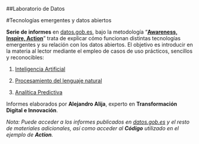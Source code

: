 ##Laboratorio de Datos

#Tecnologías emergentes y datos abiertos


**Serie de informes** en [datos.gob.es](https://datos.gob.es/), bajo la metodología “[**Awareness, Inspire, Action**](https://datos.gob.es/es/noticia/datosgobes-lanza-una-serie-de-informes-sobre-tecnologias-disruptivas-y-datos-abiertos)” trata de explicar cómo funcionan distintas tecnologías emergentes y su relación con los datos abiertos. El objetivo es introducir en la materia al lector mediante el empleo de casos de uso prácticos, sencillos y reconocibles:

1. [Inteligencia Artificial](https://datos.gob.es/es/documentacion/tecnologias-emergentes-y-datos-abiertos-inteligencia-artificial)

2. [Procesamiento del lenguaje natural](https://datos.gob.es/es/documentacion/tecnologias-emergentes-y-datos-abiertos-procesamiento-del-lenguaje-natural)

3. [Analítica Predictiva](https://datos.gob.es/es/documentacion/tecnologias-emergentes-y-datos-abiertos-analitica-predictiva)


Informes elaborados por **Alejandro Alija**, experto en **Transformación Digital e Innovación**.

*Nota: Puede acceder a los informes publicados en [datos.gob.es](https://datos.gob.es/) y el resto de materiales adicionales, así como acceder al **Código** utilizado en el ejemplo de **Action**.*
